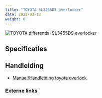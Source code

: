 ```yaml
---
title: "TOYOTA SL3455DS overlocker"
date: 2023-03-13
weight: 6
---
```


![TOYOTA differential SL3455DS overlocker](/images/toyota_lockmachine.jpg)


## Specificaties


## Handleiding

* [Manual/Handleiding toyota overlock](/files/handleiding-toyota-sl1sl1tsl1t-x.pdf)


### Externe links

